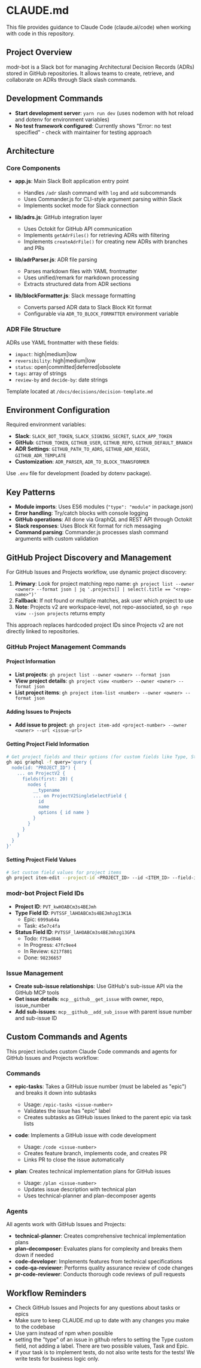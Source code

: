 # CLAUDE.md

This file provides guidance to Claude Code (claude.ai/code) when working with code in this repository.

## Project Overview

modr-bot is a Slack bot for managing Architectural Decision Records (ADRs) stored in GitHub repositories. It allows teams to create, retrieve, and collaborate on ADRs through Slack slash commands.

## Development Commands

- **Start development server**: `yarn run dev` (uses nodemon with hot reload and dotenv for environment variables)
- **No test framework configured**: Currently shows "Error: no test specified" - check with maintainer for testing approach

## Architecture

### Core Components

- **app.js**: Main Slack Bolt application entry point
  - Handles `/adr` slash command with `log` and `add` subcommands
  - Uses Commander.js for CLI-style argument parsing within Slack
  - Implements socket mode for Slack connection

- **lib/adrs.js**: GitHub integration layer
  - Uses Octokit for GitHub API communication
  - Implements `getAdrFiles()` for retrieving ADRs with filtering
  - Implements `createAdrFile()` for creating new ADRs with branches and PRs

- **lib/adrParser.js**: ADR file parsing
  - Parses markdown files with YAML frontmatter
  - Uses unified/remark for markdown processing
  - Extracts structured data from ADR sections

- **lib/blockFormatter.js**: Slack message formatting
  - Converts parsed ADR data to Slack Block Kit format
  - Configurable via `ADR_TO_BLOCK_FORMATTER` environment variable

### ADR File Structure

ADRs use YAML frontmatter with these fields:
- `impact`: high|medium|low
- `reversibility`: high|medium|low  
- `status`: open|committed|deferred|obsolete
- `tags`: array of strings
- `review-by` and `decide-by`: date strings

Template located at `/docs/decisions/decision-template.md`

## Environment Configuration

Required environment variables:
- **Slack**: `SLACK_BOT_TOKEN`, `SLACK_SIGNING_SECRET`, `SLACK_APP_TOKEN`
- **GitHub**: `GITHUB_TOKEN`, `GITHUB_USER`, `GITHUB_REPO`, `GITHUB_DEFAULT_BRANCH`
- **ADR Settings**: `GITHUB_PATH_TO_ADRS`, `GITHUB_ADR_REGEX`, `GITHUB_ADR_TEMPLATE`
- **Customization**: `ADR_PARSER`, `ADR_TO_BLOCK_TRANSFORMER`

Use `.env` file for development (loaded by dotenv package).

## Key Patterns

- **Module imports**: Uses ES6 modules (`"type": "module"` in package.json)
- **Error handling**: Try/catch blocks with console logging
- **GitHub operations**: All done via GraphQL and REST API through Octokit
- **Slack responses**: Uses Block Kit format for rich messaging
- **Command parsing**: Commander.js processes slash command arguments with custom validation

## GitHub Project Discovery and Management

For GitHub Issues and Projects workflow, use dynamic project discovery:

1. **Primary**: Look for project matching repo name: `gh project list --owner <owner> --format json | jq '.projects[] | select(.title == "<repo-name>")'`
2. **Fallback**: If not found or multiple matches, ask user which project to use
3. **Note**: Projects v2 are workspace-level, not repo-associated, so `gh repo view --json projects` returns empty

This approach replaces hardcoded project IDs since Projects v2 are not directly linked to repositories.

### GitHub Project Management Commands

#### Project Information
- **List projects**: `gh project list --owner <owner> --format json`
- **View project details**: `gh project view <number> --owner <owner> --format json`
- **List project items**: `gh project item-list <number> --owner <owner> --format json`

#### Adding Issues to Projects
- **Add issue to project**: `gh project item-add <project-number> --owner <owner> --url <issue-url>`

#### Getting Project Field Information
```bash
# Get project fields and their options (for custom fields like Type, Status)
gh api graphql -f query='query {
  node(id: "PROJECT_ID") {
    ... on ProjectV2 {
      fields(first: 20) {
        nodes {
          __typename
          ... on ProjectV2SingleSelectField {
            id
            name
            options { id name }
          }
        }
      }
    }
  }
}'
```

#### Setting Project Field Values
```bash
# Set custom field values for project items
gh project item-edit --project-id <PROJECT_ID> --id <ITEM_ID> --field-id <FIELD_ID> --single-select-option-id <OPTION_ID>
```

### modr-bot Project Field IDs
- **Project ID**: `PVT_kwHOABCm3s4BEJmh`
- **Type Field ID**: `PVTSSF_lAHOABCm3s4BEJmhzg13K1A`
  - Epic: `6999a64a`
  - Task: `45e7c4fa`
- **Status Field ID**: `PVTSSF_lAHOABCm3s4BEJmhzg13GPA`
  - Todo: `f75ad846`
  - In Progress: `47fc9ee4`
  - In Review: `6217f801`
  - Done: `98236657`

### Issue Management
- **Create sub-issue relationships**: Use GitHub's sub-issue API via the GitHub MCP tools
- **Get issue details**: `mcp__github__get_issue` with owner, repo, issue_number
- **Add sub-issues**: `mcp__github__add_sub_issue` with parent issue number and sub-issue ID

## Custom Commands and Agents

This project includes custom Claude Code commands and agents for GitHub Issues and Projects workflow:

### Commands

- **epic-tasks**: Takes a GitHub issue number (must be labeled as "epic") and breaks it down into subtasks
  - Usage: `/epic-tasks <issue-number>`
  - Validates the issue has "epic" label
  - Creates subtasks as GitHub issues linked to the parent epic via task lists

- **code**: Implements a GitHub issue with code development
  - Usage: `/code <issue-number>`
  - Creates feature branch, implements code, and creates PR
  - Links PR to close the issue automatically

- **plan**: Creates technical implementation plans for GitHub issues
  - Usage: `/plan <issue-number>`
  - Updates issue description with technical plan
  - Uses technical-planner and plan-decomposer agents

### Agents

All agents work with GitHub Issues and Projects:
- **technical-planner**: Creates comprehensive technical implementation plans
- **plan-decomposer**: Evaluates plans for complexity and breaks them down if needed
- **code-developer**: Implements features from technical specifications
- **code-qa-reviewer**: Performs quality assurance review of code changes
- **pr-code-reviewer**: Conducts thorough code reviews of pull requests

## Workflow Reminders

- Check GitHub Issues and Projects for any questions about tasks or epics
- Make sure to keep CLAUDE.md up to date with any changes you make to the codebase
- Use yarn instead of npm when possible
- setting the "type" of an issue in github refers to setting the Type custom field, not adding a label. There are two possible values, Task and Epic.
- if your task is to implement tests, do not also write tests for the tests! We write tests for business logic only.